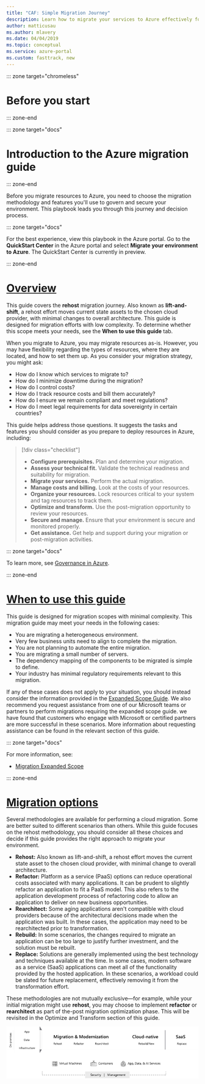 ```yaml
---
title: "CAF: Simple Migration Journey"
description: Learn how to migrate your services to Azure effectively for your organization, with step-by-step guidance.
author: matticusau
ms.author: mlavery
ms.date: 04/04/2019
ms.topic: conceptual
ms.service: azure-portal
ms.custom: fasttrack, new
---
```


::: zone target="chromeless"

# Before you start

::: zone-end

::: zone target="docs"

# Introduction to the Azure migration guide

::: zone-end

Before you migrate resources to Azure, you need to choose the migration methodology and features you'll use to govern and secure your environment. This playbook leads you through this journey and decision process.

::: zone target="docs"

For the best experience, view this playbook in the Azure portal. Go to the **QuickStart Center** in the Azure portal and select **Migrate your environment to Azure**. The QuickStart Center is currently in preview.

::: zone-end

# [Overview](#tab/Overview)

This guide covers the **rehost** migration journey. Also known as **lift-and-shift**, a rehost effort moves current state assets to the chosen cloud provider, with minimal changes to overall architecture. This guide is designed for migration efforts with low complexity. To determine whether this scope meets your needs, see the **When to use this guide** tab.

When you migrate to Azure, you may migrate resources as-is. However, you may have flexibility regarding the types of resources, where they are located, and how to set them up. As you consider your migration strategy, you might ask:

- How do I know which services to migrate to?
- How do I minimize downtime during the migration?
- How do I control costs?
- How do I track resource costs and bill them accurately?
- How do I ensure we remain compliant and meet regulations?
- How do I meet legal requirements for data sovereignty in certain countries?

This guide helps address those questions. It suggests the tasks and features you should consider as you prepare to deploy resources in Azure, including:

> [!div class="checklist"]
>
> - **Configure prerequisites.** Plan and determine your migration.
> - **Assess your technical fit.** Validate the technical readiness and suitability for migration.
> - **Migrate your services.** Perform the actual migration.
> - **Manage costs and billing.** Look at the costs of your resources.
> - **Organize your resources.** Lock resources critical to your system and tag resources to track them.
> - **Optimize and transform.** Use the post-migration opportunity to review your resources.
> - **Secure and manage.** Ensure that your environment is secure and monitored properly.
> - **Get assistance.** Get help and support during your migration or post-migration activities.

::: zone target="docs"

To learn more, see [Governance in Azure](/azure/security/governance-in-azure/).

::: zone-end

# [When to use this guide](#tab/WhenToUseThisGuide)

This guide is designed for migration scopes with minimal complexity. This migration guide may meet your needs in the following cases:

- You are migrating a heterogeneous environment.
- Very few business units need to align to complete the migration.
- You are not planning to automate the entire migration.
- You are migrating a small number of servers.
- The dependency mapping of the components to be migrated is simple to define.
- Your industry has minimal regulatory requirements relevant to this migration.

If any of these cases does not apply to your situation, you should instead consider the information provided in the [Expanded Scope Guide](../expanded-scope/index.md). We also recommend you request assistance from one of our Microsoft teams or partners to perform migrations requiring the expanded scope guide. we have found that customers who engage with Microsoft or certified partners are more successful in these scenarios. More information about requesting assistance can be found in the relevant section of this guide.

::: zone target="docs"

For more information, see:

- [Migration Expanded Scope](../expanded-scope/index.md)

::: zone-end

# [Migration options](#tab/MigrationOptions)

Several methodologies are available for performing a cloud migration. Some are better suited to different scenarios than others. While this guide focuses on the rehost methodology, you should consider all these choices and decide if this guide provides the right approach to migrate your environment.

- **Rehost:** Also known as lift-and-shift, a rehost effort moves the current state asset to the chosen cloud provider, with minimal change to overall architecture.
- **Refactor:** Platform as a service (PaaS) options can reduce operational costs associated with many applications. It can be prudent to slightly refactor an application to fit a PaaS model. This also refers to the application development process of refactoring code to allow an application to deliver on new business opportunities.
- **Rearchitect:** Some aging applications aren't compatible with cloud providers because of the architectural decisions made when the application was built. In these cases, the application may need to be rearchitected prior to transformation.
- **Rebuild:** In some scenarios, the changes required to migrate an application can be too large to justify further investment, and the solution must be rebuilt.
- **Replace:** Solutions are generally implemented using the best technology and techniques available at the time. In some cases, modern software as a service (SaaS) applications can meet all of the functionality provided by the hosted application. In these scenarios, a workload could be slated for future replacement, effectively removing it from the transformation effort.

These methodologies are not mutually exclusive&mdash;for example, while your initial migration might use **rehost**, you may choose to implement **refactor** or **rearchitect** as part of the-post migration optimization phase. This will be revisited in the Optimize and Transform section of this guide.

![Infographic of the migration options](../../_images/migration/migration-options.png)
